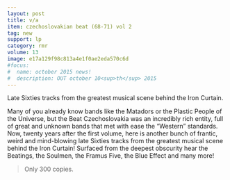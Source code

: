 ```yaml
---
layout: post
title: v/a
item: czechoslovakian beat (68-71) vol 2
tag: new
support: lp
category: rmr
volume: 13
image: e17a129f98c813a4e1f0ae2eda570c6d
#focus:
#  name: october 2015 news!
#  description: OUT october 10<sup>th</sup> 2015
---
```


Late Sixties tracks from the greatest musical scene behind the Iron Curtain.

Many of you already know bands like the Matadors or the Plastic People of the Universe, but the Beat Czechoslovakia was an incredibly rich entity, full of great and unknown bands that met with ease the “Western” standards. Now, twenty years after the first volume, here is another bunch of frantic, weird and mind-blowing late Sixties tracks from the greatest musical scene behind the Iron Curtain! Surfaced from the deepest obscurity hear the Beatings, the Soulmen, the Framus Five, the Blue Effect and many more!

> Only 300 copies.
